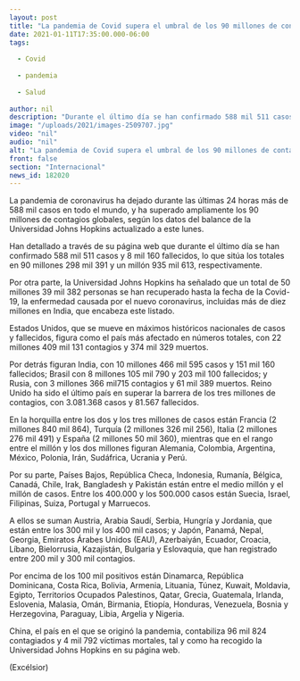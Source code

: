 ```yaml
---
layout: post
title: "La pandemia de Covid supera el umbral de los 90 millones de contagios"
date: 2021-01-11T17:35:00.000-06:00
tags:
  
  - Covid
  
  - pandemia
  
  - Salud
  
author: nil
description: "Durante el último día se han confirmado 588 mil 511 casos y 8 mil 160 fallecidos, lo que sitúa los totales en 90 millones 298 mil 391 y un millón 935 mil 613, respectivamente"
image: "/uploads/2021/images-2509707.jpg"
video: "nil"
audio: "nil"
alt: "La pandemia de Covid supera el umbral de los 90 millones de contagios"
front: false
section: "Internacional"
news_id: 182020
---
```


La pandemia de coronavirus ha dejado durante las últimas 24 horas más de 588 mil casos en todo el mundo, y ha superado ampliamente los 90 millones de contagios globales, según los datos del balance de la
Universidad Johns Hopkins actualizado a este lunes.

Han detallado a través de su página web que durante el último día se han confirmado 588 mil 511 casos y 8 mil 160 fallecidos, lo que sitúa los totales en 90 millones 298 mil 391 y un millón 935 mil 613, respectivamente.

Por otra parte, la Universidad Johns Hopkins ha señalado que un total de 50 millones 39 mil 382 personas se han recuperado hasta la fecha de la Covid-19, la enfermedad causada por el nuevo coronavirus, incluidas más de diez millones en India, que encabeza este listado.

Estados Unidos, que se mueve en máximos históricos nacionales de casos y fallecidos, figura como el país más afectado en números totales, con 22 millones 409 mil 131 contagios y 374 mil 329 muertos.

Por detrás figuran India, con 10 millones 466 mil 595 casos y 151 mil 160 fallecidos; Brasil con 8 millones 105 mil 790 y 203 mil 100 fallecidos; y Rusia, con 3 millones 366 mil715 contagios y 61 mil 389 muertos. Reino Unido ha sido el último país en superar la barrera de los tres millones de contagios, con 3.081.368 casos y 81.567 fallecidos.

En la horquilla entre los dos y los tres millones de casos están Francia (2 millones 840 mil 864), Turquía (2 millones 326 mil 256), Italia (2 millones 276 mil 491) y España (2 millones 50 mil 360), mientras que en el rango entre el millón y los dos millones figuran Alemania, Colombia, Argentina, México, Polonia, Irán, Sudáfrica, Ucrania y Perú.

Por su parte, Países Bajos, República Checa, Indonesia, Rumanía, Bélgica, Canadá, Chile, Irak, Bangladesh y Pakistán están entre el medio millón y el millón de casos. Entre los 400.000 y los 500.000 casos están Suecia, Israel, Filipinas, Suiza, Portugal y Marruecos.

A ellos se suman Austria, Arabia Saudí, Serbia, Hungría y Jordania, que están entre los 300 mil y los 400 mil casos; y Japón, Panamá, Nepal, Georgia, Emiratos Árabes Unidos (EAU), Azerbaiyán, Ecuador, Croacia, Líbano, Bielorrusia, Kazajistán, Bulgaria y Eslovaquia, que han registrado entre 200 mil y 300 mil contagios.

Por encima de los 100 mil positivos están Dinamarca, República Dominicana, Costa Rica, Bolivia, Armenia, Lituania, Túnez, Kuwait, Moldavia, Egipto, Territorios Ocupados Palestinos, Qatar, Grecia, Guatemala, Irlanda, Eslovenia, Malasia, Omán, Birmania, Etiopía, Honduras, Venezuela, Bosnia y Herzegovina, Paraguay, Libia, Argelia y Nigeria.

China, el país en el que se originó la pandemia, contabiliza 96 mil 824 contagiados y 4 mil 792 víctimas mortales, tal y como ha recogido la Universidad Johns Hopkins en su página web.

(Excélsior)
